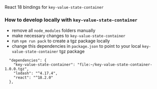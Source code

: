 React 18 bindings for `key-value-state-container`

### How to develop locally with `key-value-state-container`

- remove all `node_modules` folders manually
- make necessary changes to `key-value-state-container` 
- run `npm run pack` to create a tgz package locally
- change this dependencies in `package.json` to point to your local `key-value-state-container` tgz package

```
  "dependencies": {
    "key-value-state-container": "file:~/key-value-state-container-1.0.0.tgz",
    "lodash": "^4.17.4",
    "react": "^18.2.0"
  },
```

